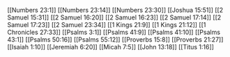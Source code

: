 [[Numbers 23:1]]
[[Numbers 23:14]]
[[Numbers 23:30]]
[[Joshua 15:51]]
[[2 Samuel 15:31]]
[[2 Samuel 16:20]]
[[2 Samuel 16:23]]
[[2 Samuel 17:14]]
[[2 Samuel 17:23]]
[[2 Samuel 23:34]]
[[1 Kings 21:9]]
[[1 Kings 21:12]]
[[1 Chronicles 27:33]]
[[Psalms 3:1]]
[[Psalms 41:9]]
[[Psalms 41:10]]
[[Psalms 43:1]]
[[Psalms 50:16]]
[[Psalms 55:12]]
[[Proverbs 15:8]]
[[Proverbs 21:27]]
[[Isaiah 1:10]]
[[Jeremiah 6:20]]
[[Micah 7:5]]
[[John 13:18]]
[[Titus 1:16]]
